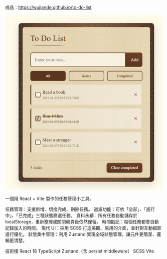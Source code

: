 成品：https://wujiande.github.io/to-do-list

![預覽圖3](docs/images/page.png)

一個用 React + Vite 製作的任務管理小工具。

任務管理：支援新增、切換完成、刪除任務。
過濾功能：可依「全部」、「進行中」、「已完成」三種狀態篩選任務。
資料永續：所有任務自動儲存於 localStorage，重新整理或關閉網頁後依然保留。
時間戳記：每個任務都會自動記錄加入的時間。
現代 UI：採用 SCSS 打造美觀、易用的介面，並針對互動細節進行優化。
狀態集中管理：利用 Zustand 實現全域狀態管理，讓元件更簡潔、邏輯更清楚。

技術棧
React 18
TypeScript
Zustand（含 persist middleware）
SCSS
Vite